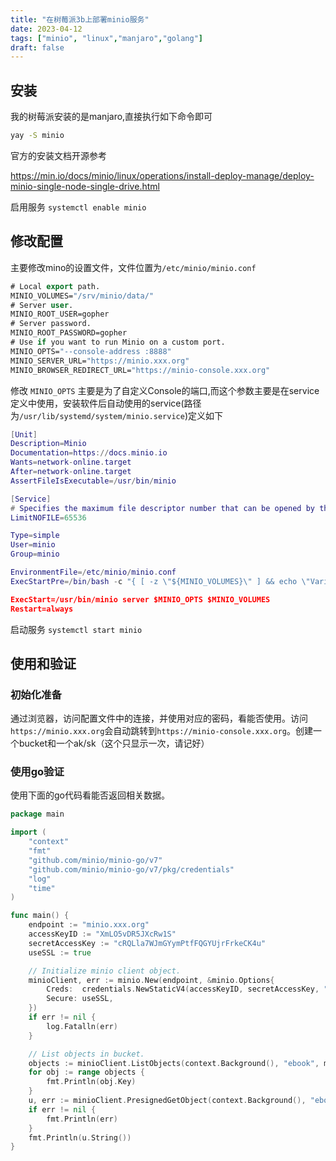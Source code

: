 ```yaml
---
title: "在树莓派3b上部署minio服务"
date: 2023-04-12
tags: ["minio", "linux","manjaro","golang"]
draft: false
---
```

## 安装

我的树莓派安装的是manjaro,直接执行如下命令即可 

```bash
yay -S minio
```

官方的安装文档开源参考

https://min.io/docs/minio/linux/operations/install-deploy-manage/deploy-minio-single-node-single-drive.html

启用服务 `systemctl enable minio`

## 修改配置

主要修改mino的设置文件，文件位置为`/etc/minio/minio.conf`

```commonlisp
# Local export path.
MINIO_VOLUMES="/srv/minio/data/"
# Server user.
MINIO_ROOT_USER=gopher
# Server password.
MINIO_ROOT_PASSWORD=gopher
# Use if you want to run Minio on a custom port.
MINIO_OPTS="--console-address :8888"
MINIO_SERVER_URL="https://minio.xxx.org"
MINIO_BROWSER_REDIRECT_URL="https://minio-console.xxx.org"

```

修改 `MINIO_OPTS` 主要是为了自定义Console的端口,而这个参数主要是在service定义中使用，安装软件后自动使用的service(路径为`/usr/lib/systemd/system/minio.service`)定义如下

```lua
[Unit]
Description=Minio
Documentation=https://docs.minio.io
Wants=network-online.target
After=network-online.target
AssertFileIsExecutable=/usr/bin/minio

[Service]
# Specifies the maximum file descriptor number that can be opened by this process
LimitNOFILE=65536

Type=simple
User=minio
Group=minio

EnvironmentFile=/etc/minio/minio.conf
ExecStartPre=/bin/bash -c "{ [ -z \"${MINIO_VOLUMES}\" ] && echo \"Variable MINIO_VOLUMES not set in /etc/minio/minio.conf\" && ex>

ExecStart=/usr/bin/minio server $MINIO_OPTS $MINIO_VOLUMES
Restart=always

```

启动服务 `systemctl start minio`

## 使用和验证

### 初始化准备

通过浏览器，访问配置文件中的连接，并使用对应的密码，看能否使用。访问`https://minio.xxx.org`会自动跳转到`https://minio-console.xxx.org`。创建一个bucket和一个ak/sk（这个只显示一次，请记好）

### 使用go验证

使用下面的go代码看能否返回相关数据。

```go
package main

import (
	"context"
	"fmt"
	"github.com/minio/minio-go/v7"
	"github.com/minio/minio-go/v7/pkg/credentials"
	"log"
	"time"
)

func main() {
	endpoint := "minio.xxx.org"
	accessKeyID := "XmLO5vDR5JXcRw1S"
	secretAccessKey := "cRQLla7WJmGYymPtfFQGYUjrFrkeCK4u"
	useSSL := true

	// Initialize minio client object.
	minioClient, err := minio.New(endpoint, &minio.Options{
		Creds:  credentials.NewStaticV4(accessKeyID, secretAccessKey, ""),
		Secure: useSSL,
	})
	if err != nil {
		log.Fatalln(err)
	}

	// List objects in bucket.
	objects := minioClient.ListObjects(context.Background(), "ebook", minio.ListObjectsOptions{Recursive: true})
	for obj := range objects {
		fmt.Println(obj.Key)
	}
	u, err := minioClient.PresignedGetObject(context.Background(), "ebook", "test.py", 7*time.Hour, nil)
	if err != nil {
		fmt.Println(err)
	}
	fmt.Println(u.String())
}

```

